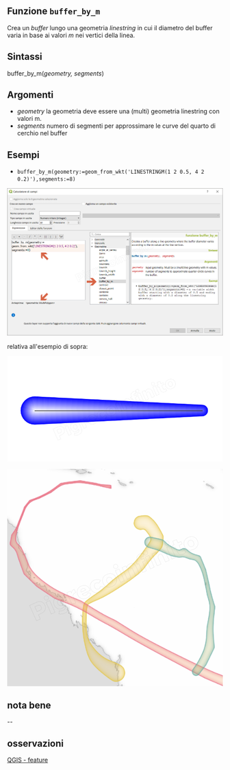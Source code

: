 ## Funzione `buffer_by_m`

Crea un _buffer_ lungo una geometria _linestring_ in cui il diametro del buffer varia in base ai valori _m_ nei vertici della linea.

## Sintassi

buffer_by_m(_geometry, segments_)

## Argomenti

* _geometry_ la geometria deve essere una (multi) geometria linestring con valori m.
* _segments_ numero di segmenti per approssimare le curve del quarto di cerchio nel buffer


## Esempi

* `buffer_by_m(geometry:=geom_from_wkt('LINESTRINGM(1 2 0.5, 4 2 0.2)'),segments:=8)`

![](/img/geometria/buffer_by_m/buffer_by_m1.png)

relativa all'esempio di sopra:

![](/img/geometria/buffer_by_m/buffer_by_m2.png)

![](/img/geometria/buffer_by_m/buffer_by_m3.png)

## nota bene

--

## osservazioni

[QGIS - feature](https://github.com/qgis/QGIS/pull/6882)